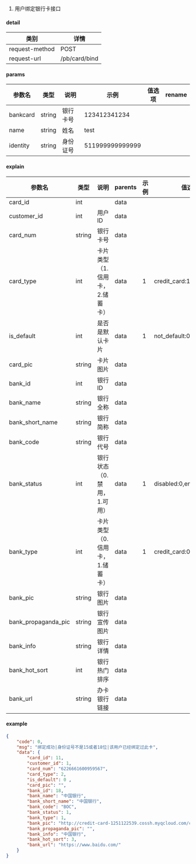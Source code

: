 1. 用户绑定银行卡接口

#### detail

| 类别 | 详情 |
| --- | --- |
| request-method | POST |
| request-url | /pb/card/bind |

#### params

| 参数名    | 类型  | 说明     | 示例 | 值选项 | rename |
| --------- | ----- | -------- | ---- | --- | --- |
| bankcard | string | 银行卡号 | 123412341234 | | |
| name | string | 姓名 | test | | |
| identity | string | 身份证号 | 511999999999999 | | |

#### explain

| 参数名           | 类型      | 说明                 | parents | 示例  | 值选项 | rename |
| --------------- | --------- | ------------------- | ------- | ---- | ----- | ------ |
| card_id| int |  | data| | | |
| customer_id| int | 用户ID | data| | | |
| card_num| string | 银行卡号 | data| | | |
| card_type| int | 卡片类型（1. 信用卡， 2.储蓄卡） | data| 1 | credit_card:1,debit_card:2 | |
| is_default| int | 是否是默认卡片 | data| 1 | not_default:0,default:1 | |
| card_pic| string | 卡片图片 | data| | | |
| bank_id| int | 银行ID | data| | | |
| bank_name| string | 银行全称 | data| | | |
| bank_short_name| string | 银行简称 | data| | | |
| bank_code| string | 银行代号 | data| | | |
| bank_status| int | 银行状态（0. 禁用， 1.可用） | data| 1 | disabled:0,enabled:1 | |
| bank_type| int | 卡片类型（0. 信用卡， 1.储蓄卡） | data| 1 | credit_card:0,debit_card:1 | |
| bank_pic| string | 银行图片 | data| | | |
| bank_propaganda_pic| string | 银行宣传图片 | data| | | |
| bank_info| string | 银行详情 | data| | | |
| bank_hot_sort| int | 银行热门排序 | data| | | |
| bank_url| string | 办卡银行链接 | data| | | |

#### example

```json
{
    "code": 0,
    "msg": "绑定成功|身份证号不是15或者18位|该用户已经绑定过此卡",
    "data": {
        "card_id": 11,
        "customer_id": 1,
        "card_num": "6226661600959567",
        "card_type": 2,
        "is_default": 0 ,
        "card_pic": "",
        "bank_id": 18,
        "bank_name": "中国银行",
        "bank_short_name": "中国银行",
        "bank_code": "BOC",
        "bank_status": 1,
        "bank_type": 1,
        "bank_pic": "http://credit-card-1251122539.cossh.myqcloud.com/credit_card/bank/2018-09-11/bank_MHJH.png",
        "bank_propaganda_pic": "",
        "bank_info": "中国银行",
        "bank_hot_sort": 3,
        "bank_url": "https://www.baidu.com/"
    }
}
```